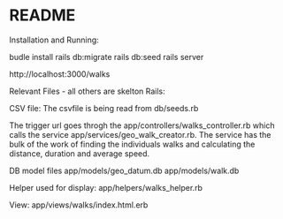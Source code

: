 # README

Installation and Running:

budle install
rails db:migrate
rails db:seed
rails server

http://localhost:3000/walks

Relevant Files - all others are skelton Rails:

CSV file:
The csvfile is being read from db/seeds.rb

The trigger url goes throgh the app/controllers/walks_controller.rb which calls the service app/services/geo_walk_creator.rb.  The service has the bulk of the work of finding the individuals walks and calculating the distance, duration and average speed.

DB model files
app/models/geo_datum.db
app/models/walk.db

Helper used for display:
app/helpers/walks_helper.rb

View:
app/views/walks/index.html.erb
